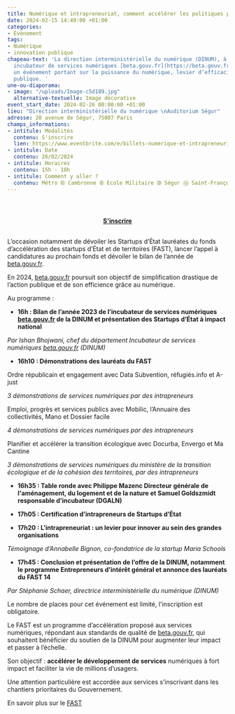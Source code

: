 ```yaml
---
title: Numérique et intrapreneuriat, comment accélérer les politiques publiques ?
date: 2024-02-15 14:49:00 +01:00
categories:
- Évènement
tags:
- Numérique
- innovation publique
chapeau-text: 'La direction interministérielle du numérique (DINUM), à travers son
  incubateur de services numériques [beta.gouv.fr](https://beta.gouv.fr/), organise
  un événement portant sur la puissance du numérique, levier d’efficacité de l’action
  publique. '
une-ou-diaporama:
- image: "/uploads/Image-c5d189.jpg"
  alternative-textuelle: Image décorative
event_start_date: 2024-02-26 00:00:00 +01:00
lieu: "Direction interministérielle du numérique \nAuditorium Ségur"
adresse: 20 avenue de Ségur, 75007 Paris
champs_informations:
- intitule: Modalités
  contenu: S'inscrire
  lien: https://www.eventbrite.com/e/billets-numerique-et-intrapreneuriat-comment-accelerer-les-politiques-publiques-799463796737?aff=oddtdtcreator
- intitule: Date
  contenu: 26/02/2024
- intitule: Horaires
  contenu: 15h - 18h
- intitule: Comment y aller ?
  contenu: Métro ➅ Cambronne ➇ Ecole Militaire ➉ Ségur ⑬ Saint-François-Xavier
---
```


<div align="center" style="margin-bottom: 30px; margin-top: 4em;"><a href="https://www.eventbrite.com/e/billets-numerique-et-intrapreneuriat-comment-accelerer-les-politiques-publiques-799463796737?aff=oddtdtcreator" class="button" title="S'inscrire - Lien externe"><b>S'inscrire</b></a></div>

L’occasion notamment de dévoiler les Startups d’État lauréates du fonds d’accélération des startups d’État et de territoires (FAST), lancer l’appel à candidatures au prochain fonds et dévoiler le bilan de l’année de [beta.gouv.fr](https://beta.gouv.fr/). 

En 2024, [beta.gouv.fr](https://beta.gouv.fr/) poursuit son objectif de simplification drastique de l’action publique et de son efficience grâce au numérique. 

Au programme :

* **16h : Bilan de l’année 2023 de l’incubateur de services numériques [beta.gouv.fr](https://beta.gouv.fr/) de la DINUM et présentation des Startups d’État à impact national**

*Par Ishan Bhojwani, chef du département Incubateur de services numériques [beta.gouv.fr](https://beta.gouv.fr/) (DINUM)*

* **16h10 : Démonstrations des lauréats du FAST**

Ordre républicain et engagement avec Data Subvention, réfugiés.info et A-just

*3 démonstrations de services numériques par des intrapreneurs*

Emploi, progrès et services publics avec Mobilic, l’Annuaire des collectivités, Mano et Dossier facile

*4 démonstrations de services numériques par des intrapreneurs*

Planifier et accélérer la transition écologique avec Docurba, Envergo et Ma Cantine

*3 démonstrations de services numériques du ministère de la transition écologique et de la cohésion des territoires, par des intrapreneurs*

* **16h35 : Table ronde avec Philippe Mazenc Directeur générale de l'aménagement, du logement et de la nature et Samuel Goldszmidt responsable d’incubateur (DGALN)**

* **17h05 : Certification d’intrapreneurs de Startups d’État** 

* **17h20 : L’intrapreneuriat : un levier pour innover au sein des grandes organisations**

*Témoignage d’Annabelle Bignon, co-fondatrice de la startup Maria Schools*

* **17h45 : Conclusion et présentation de l’offre de la DINUM, notamment le programme Entrepreneurs d’intérêt général et annonce des lauréats du FAST 14**

*Par Stéphanie Schaer, directrice interministérielle du numérique (DINUM)*

Le nombre de places pour cet événement est limité, l'inscription est obligatoire. 

Le FAST est un programme d’accélération proposé aux services numériques, répondant aux standards de qualité de [beta.gouv.fr](https://beta.gouv.fr/), qui souhaitent bénéficier du soutien de la DINUM pour augmenter leur impact et passer à l’échelle.

Son objectif : **accélérer le développement de services** numériques à fort impact et faciliter la vie de millions d’usagers. 

Une attention particulière est accordée aux services s’inscrivant dans les chantiers prioritaires du Gouvernement. 

En savoir plus sur le [FAST](https://beta.gouv.fr/fast)